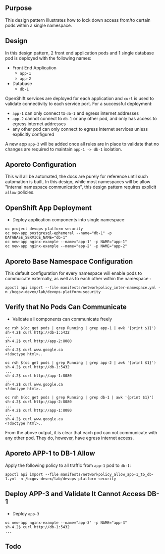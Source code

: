 ## Purpose
This design pattern illustrates how to lock down access from/to certain pods within a single namespace. 

## Design
In this design pattern, 2 front end application pods and 1 single database pod is deployed with the following names: 
- Front End Application
    - `app-1`
    - `app-2`
- Database
    - `db-1`

OpenShift services are deployed for each application and `curl` is used to validate connectivity to each service port.
For a successful deployment: 
- `app-1` can only connect to `db-1` and egress internet addresses
- `app-2` cannot connect to `db-1` or any other pod, and only has access to egress internet addresses
- any other pod can only connect to egress internet services unless explicitly configured

A new app `app-3` will be added once all rules are in place to validate that no changes are required to maintain `app-1 -> db-1` isolation. 

## Aporeto Configuration
This will all be automated, the docs are purely for reference until such automation is built.
In this design, while most namespaces will be allow "internal namespace communication", this design pattern requires explicit `allow` policies. 


## OpenShift App Deployment

- Deploy application components into single namespace
```
oc project devops-platform-security
oc new-app postgresql-ephemeral --name="db-1" -p DATABASE_SERVICE_NAME="db-1" 
oc new-app nginx-example --name="app-1" -p NAME="app-1"
oc new-app nginx-example --name="app-2" -p NAME="app-2"
```

## Aporeto Base Namespace Configuration
This default configuration for every namespace will enable pods to commuicate externally, as well as to each other within the namespace :
```
apoctl api import --file manifests/networkpolicy_inter-namespace.yml -n /bcgov-devex/lab/devops-platform-security
```

## Verify that No Pods Can Communicate
- Validate all components can communicate freely
```
oc rsh $(oc get pods | grep Running | grep app-1 | awk '{print $1}')
sh-4.2$ curl http://db-1:5432
...
sh-4.2$ curl http://app-2:8080
...
sh-4.2$ curl www.google.ca
<!doctype html>..

oc rsh $(oc get pods | grep Running | grep app-2 | awk '{print $1}')
sh-4.2$ curl http://db-1:5432
...
sh-4.2$ curl http://app-1:8080
...
sh-4.2$ curl www.google.ca
<!doctype html>..

oc rsh $(oc get pods | grep Running | grep db-1 | awk '{print $1}')
sh-4.2$ curl http://app-2:8080
...
sh-4.2$ curl http://app-1:8080
...
sh-4.2$ curl www.google.ca
<!doctype html>..

```

From the above output, it is clear that each pod can not communicate with any other pod. They do, however, have egress internet access.  

## Aporeto APP-1 to DB-1 Allow
Apply the following policy to all traffic from `app-1` pod to `db-1`:
```
apoctl api import --file manifests/networkpolicy_allow_app-1_to_db-1.yml -n /bcgov-devex/lab/devops-platform-security
```




## Deploy APP-3 and Validate It Cannot Access DB-1
- Deploy `app-3`
```
oc new-app nginx-example --name="app-3" -p NAME="app-3"
sh-4.2$ curl http://db-1:5432
...
```


## Todo
